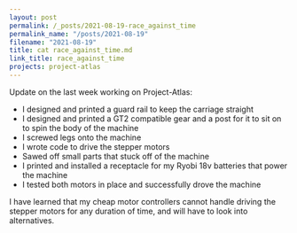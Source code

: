 ```yaml
---
layout: post
permalink: /_posts/2021-08-19-race_against_time
permalink_name: "/posts/2021-08-19"
filename: "2021-08-19"
title: cat race_against_time.md
link_title: race_against_time
projects: project-atlas
---
```

Update on the last week working on Project-Atlas:
- I designed and printed a guard rail to keep the carriage straight
- I designed and printed a GT2 compatible gear and a post for it to sit on to spin the body of the machine
- I screwed legs onto the machine
- I wrote code to drive the stepper motors
- Sawed off small parts that stuck off of the machine
- I printed and installed a receptacle for my Ryobi 18v batteries that power the machine
- I tested both motors in place and successfully drove the machine

I have learned that my cheap motor controllers cannot handle driving the stepper motors for any duration of time, and will have to look into alternatives.
